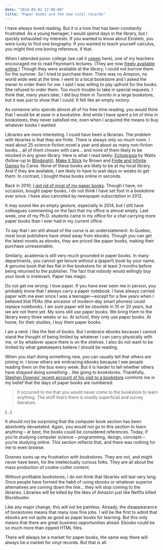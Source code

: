 ```yaml
---
date: "2014-09-02 12:00:00"
title: "Paper books are the new vinyl records"
---
```




I have always loved reading. But it is a love that has been constantly frustrated. As a young teenager, I would spend days in the library, but I quickly exhausted my interests. If you wanted to know about Einstein, you were lucky to find one biography. If you wanted to teach yourself calculus, you might find one boring reference, if that.

When I attended junior college (we call it [cegep](https://en.wikipedia.org/wiki/CEGEP) here), one of my teachers encouraged me to read Feynman&rsquo;s lectures. (They are now [freely available online](http://www.feynmanlectures.caltech.edu/).) Though they were available at the library, I could not borrow them for the summer. So I tried to purchase them. There was no Amazon, no world wide web at the time. I went to a local bookstore and I asked the owner to order them for me. I said I was willing to pay upfront for the books. She refused to order them. Too much trouble to take in special requests. I think that, many years later, I did buy them in Toronto in a large bookstore, but it was just to show that I could. It felt like an empty victory.

As someone who spends almost all of his free time reading, you would think that I would be at ease in a bookstore. And while I have spent a lot of time in bookstores, they never satisfied me, even when I acquired the means to buy whatever books I wanted.

Libraries are more interesting. I could have been a librarian. The problem with libraries is that they are finite. There is always only so much room. I read about 25 science-fiction novel a year and about as many non-fiction books&hellip; all of them chosen with care&hellip; and none of them likely to be stocked in any given library. Here is what I read lately: [Echopraxia](https://www.amazon.com/gp/product/B00IHCBDJ0/) by Watts (follow-up to [Blindsight](https://www.amazon.com/Blindsight-Peter-Watts-ebook/dp/B003K15EKM/)), [Make It Stick](https://www.amazon.com/gp/product/B00JQ3FN7M/) by Brown and [Finite and Infinite Games](https://www.amazon.com/gp/product/B004W3FM4A/) by Carse. None of these books are likely to be at my local library. And if they are available, I am likely to have to wait days or weeks to get them. In contrast, I bought these books online in seconds.

Back in 2010, [I got rid of most of my paper books](/lemire/blog/2011/01/01/surprising2010/). Though I have, on occasion, bought paper books, I do not think I have set foot in a bookstore ever since. I have also cancelled by newspaper subscription in 2012.

It may sound like an empty gesture, especially in 2014, but I still have colleagues commenting on the fact that my office is almost empty. Last week, one of my Ph.D. students came in my office for a chat carrying more paper books than I ever had in my current office.

To say that I am still ahead of the curve is an understatement. In Quebec, most local publishers have shied away from ebooks. Though you can get the latest novels as ebooks, they are priced like paper books, making their purchase unreasonable. 

Similarly, academia is still very much grounded in paper books. In many departments, you cannot get tenure without a (paper!) book by your name. A genuine book that lies flat in the bookstore for at least 3 months before being returned to the publisher. The fact that nobody would willingly buy your book is irrelevant. Paper has magic.

Do not get me wrong: I love paper. If you have ever seen me in person, you probably know that I always carry a paper notebook. I have always carried paper with me ever since I was a teenager&mdash;except for a few years when I believed that PDAs (the ancestor of modern-day smart phones) could replace notebooks. I am sure paper will be obsolete in 10 or 20 years, but we are not there yet. My sons still use paper books. We bring them to the library every three weeks or so. At school, they only use paper books. At home, for their studies, I buy them paper books.

I am a nerd. I like the feel of books. But I embrace ebooks because I cannot stand the thought of being limited by whatever I can carry physically with me, or by whatever space there is on the shelves. I also do not want to be limited by what gatekeepers believe I should be reading. 

When you start doing something new, you can usually tell that others are joining in. I know others are embracing ebooks because I see people reading them on the bus every week. But it is harder to tell whether others have stopped doing something&hellip; like going to bookstores. Thankfully, [Stephen Downes&rsquo; recent account of his visit to a bookstore](http://halfanhour.blogspot.ca/2014/09/a-trip-to-bookstore.html) comforts me in my belief that the days of paper books are numbered:

> It occurred to me that you would never come to the bookstore to learn anything. The stuff that&rsquo;s there is mostly superficial and survey literature.

(&hellip;)

It should not be surprising that the computer book section has been absolutely devastated. Again, you would not go to this section to learn anything &#8211; at best, the books could be considered references. Today, if you&rsquo;re studying computer science &#8211; programming, design, concepts &#8211; you&rsquo;re studying online. This section reflects that, and there was nothing for me to even browse.



Downes sums up my frustration with bookstores. They are not, and might never have been, for the intellectually curious folks. They are all about the mass production of cookie-cutter content.

Without profitable bookstores, I do not think that libraries will last very long. Once people have formed the habit of using ebooks or whatever superior alternatives are coming down the line&hellip; they will stop coming to the libraries. Libraries will be killed by the likes of Amazon just like Netflix killed Blockbuster.

Like any major change, this will not be painless. Already, the disappearance of bookstores means that many lose fine jobs. I will be the first to admit that ebooks are not quite as good as paper books for learning. But this only means that there are great business opportunities ahead. Ebooks could be so much more than zipped HTML files.

There will always be a market for paper books, the same way there will always be a market for vinyl records. But that is all.

